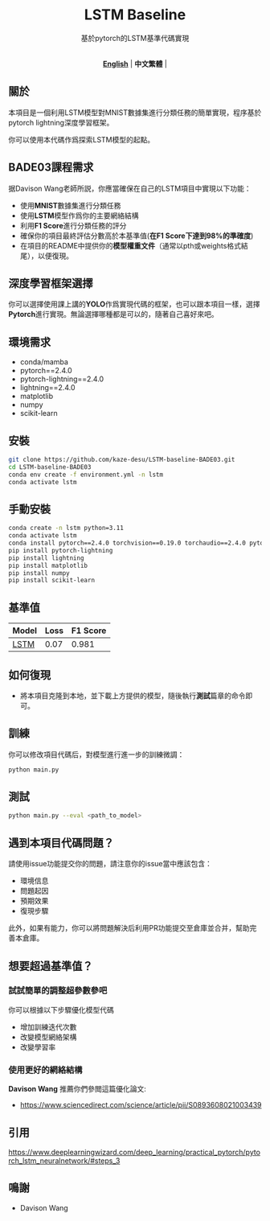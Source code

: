 <div align="center">
<h1>LSTM Baseline</h1>
基於pytorch的LSTM基準代碼實現
<br>
<br>
  
[**English**](README.md) | **中文繁體** |
</div>

## 關於
本項目是一個利用LSTM模型對MNIST數據集進行分類任務的簡單實現，程序基於pytorch lightning深度學習框架。

你可以使用本代碼作爲探索LSTM模型的起點。
## BADE03課程需求
据Davison Wang老師所説，你應當確保在自己的LSTM項目中實現以下功能：

- 使用**MNIST**數據集進行分類任務
- 使用**LSTM**模型作爲你的主要網絡結構
- 利用**F1 Score**進行分類任務的評分
- 確保你的項目最終評估分數高於本基準值(**在F1 Score下達到98%的準確度**)
- 在項目的README中提供你的**模型權重文件**（通常以pth或weights格式結尾），以便復現。
## 深度學習框架選擇
你可以選擇使用課上講的**YOLO**作爲實現代碼的框架，也可以跟本項目一樣，選擇**Pytorch**進行實現。無論選擇哪種都是可以的，隨著自己喜好來吧。

## 環境需求
- conda/mamba
- pytorch==2.4.0
- pytorch-lightning==2.4.0
- lightning==2.4.0
- matplotlib
- numpy
- scikit-learn
## 安裝
```bash
git clone https://github.com/kaze-desu/LSTM-baseline-BADE03.git
cd LSTM-baseline-BADE03
conda env create -f environment.yml -n lstm
conda activate lstm
```
## 手動安裝
```bash
conda create -n lstm python=3.11
conda activate lstm
conda install pytorch==2.4.0 torchvision==0.19.0 torchaudio==2.4.0 pytorch-cuda=12.4 -c pytorch -c nvidia
pip install pytorch-lightning
pip install lightning
pip install matplotlib
pip install numpy
pip install scikit-learn
```
## 基準值
| Model | Loss | F1 Score |
|-------|------|----------|
| [LSTM](https://studentmust-my.sharepoint.com/:u:/g/personal/1220026920_student_must_edu_mo/EcdJZfFRcLtKmeNzTLwOjEwBh8uUJlxxqtGHTzlXxPMynw?e=EYJQQq)  | 0.07 | 0.981     |
## 如何復現
- 將本項目克隆到本地，並下載上方提供的模型，隨後執行**測試**篇章的命令即可。
## 訓練
你可以修改項目代碼后，對模型進行進一步的訓練微調：
```bash
python main.py
```
## 測試
```bash
python main.py --eval <path_to_model>
```
## 遇到本項目代碼問題？
請使用issue功能提交你的問題，請注意你的issue當中應該包含：
- 環境信息
- 問題起因
- 預期效果
- 復現步驟

此外，如果有能力，你可以將問題解決后利用PR功能提交至倉庫並合并，幫助完善本倉庫。
## 想要超過基準值？
### 試試簡單的調整超參數參吧
你可以根據以下步驟優化模型代碼

- 增加訓練迭代次數
- 改變模型網絡架構
- 改變學習率
### 使用更好的網絡結構
**Davison Wang** 推薦你們參閲這篇優化論文:
- https://www.sciencedirect.com/science/article/pii/S0893608021003439
## 引用
https://www.deeplearningwizard.com/deep_learning/practical_pytorch/pytorch_lstm_neuralnetwork/#steps_3

## 鳴謝
- Davison Wang

